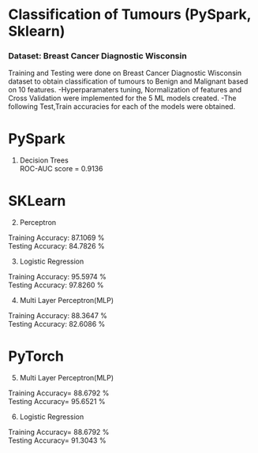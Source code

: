 
# Classification of Tumours (PySpark, Sklearn)

### Dataset: Breast Cancer Diagnostic Wisconsin

Training and Testing were done on Breast Cancer Diagnostic Wisconsin dataset to obtain classification of tumours to Benign and Malignant based on 10 features.
-Hyperparamaters tuning, Normalization of features and Cross Validation were implemented for the 5 ML models created.
-The following Test,Train accuracies for each of the models were obtained.

# PySpark
1. Decision Trees               
ROC-AUC score = 0.9136

# SKLearn
2. Perceptron
                            
Training Accuracy: 87.1069 %            
Testing Accuracy: 84.7826 %   

3. Logistic Regression 
 
Training Accuracy: 95.5974 %            
Testing Accuracy: 97.8260 %

4. Multi Layer Perceptron(MLP)  

Training Accuracy: 88.3647 %            
Testing Accuracy: 82.6086 %


# PyTorch
5. Multi Layer Perceptron(MLP) 
    
Training Accuracy= 88.6792 %           
Testing Accuracy= 95.6521 % 

6. Logistic Regression
    
Training Accuracy= 88.6792 %            
Testing Accuracy= 91.3043 %

